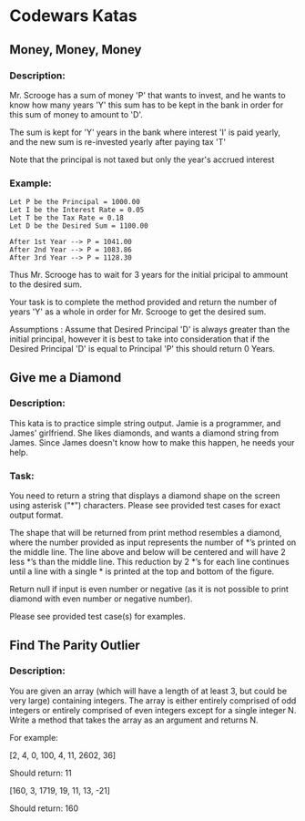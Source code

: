 
# Codewars Katas

## Money, Money, Money
### Description:
Mr. Scrooge has a sum of money 'P' that wants to invest, and he wants to know how many years 'Y' this sum has to be kept in the bank in order for this sum of money to amount to 'D'.

The sum is kept for 'Y' years in the bank where interest 'I' is paid yearly, and the new sum is re-invested yearly after paying tax 'T'

Note that the principal is not taxed but only the year's accrued interest

### Example:
```
Let P be the Principal = 1000.00
Let I be the Interest Rate = 0.05
Let T be the Tax Rate = 0.18      
Let D be the Desired Sum = 1100.00

After 1st Year --> P = 1041.00
After 2nd Year --> P = 1083.86
After 3rd Year --> P = 1128.30

```

Thus Mr. Scrooge has to wait for 3 years for the initial pricipal to ammount to the desired sum.

Your task is to complete the method provided and return the number of years 'Y' as a whole in order for Mr. Scrooge to get the desired sum.

Assumptions : Assume that Desired Principal 'D' is always greater than the initial principal, however it is best to take into consideration that if the Desired Principal 'D' is equal to Principal 'P' this should return 0 Years.

## Give me a Diamond
### Description:
This kata is to practice simple string output. Jamie is a programmer, and James' girlfriend. She likes diamonds, and wants a diamond string from James. Since James doesn't know how to make this happen, he needs your help.

### Task:

You need to return a string that displays a diamond shape on the screen using asterisk ("*") characters. Please see provided test cases for exact output format.

The shape that will be returned from print method resembles a diamond, where the number provided as input represents the number of *’s printed on the middle line. The line above and below will be centered and will have 2 less *’s than the middle line. This reduction by 2 *’s for each line continues until a line with a single * is printed at the top and bottom of the figure.

Return null if input is even number or negative (as it is not possible to print diamond with even number or negative number).

Please see provided test case(s) for examples.

## Find The Parity Outlier
### Description:
You are given an array (which will have a length of at least 3, but could be very large) containing integers. The array is either entirely comprised of odd integers or entirely comprised of even integers except for a single integer N. Write a method that takes the array as an argument and returns N.

For example:

[2, 4, 0, 100, 4, 11, 2602, 36]

Should return: 11

[160, 3, 1719, 19, 11, 13, -21]

Should return: 160